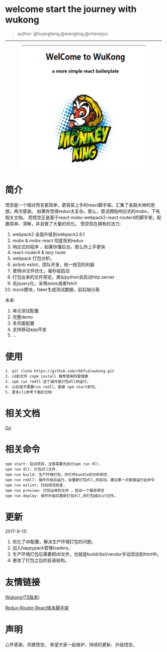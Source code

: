 # welcome start the journey with wukong
> author: @huangteng,@wangting,@chenqiyu
***

<div align=center>
    <img src="./docs/wukong.PNG" width="400" height="400" alt="wukong-index"/>
</div>

# 简介

悟空是一个相对而言更简单，更容易上手的react脚手架。汇集了各路大神的思想。再次感谢。
如果你觉得redux太复杂。那么，尝试拥抱响应式的mobx，下有相关文档。
而悟空正是基于react-mobx-webpack2-react-router4的脚手架。配置简单、清晰，并且做了大量的优化。
悟空现在拥有的法力:
1. webpack2 全面升级到webpack2.6.1
2. mobx & mobx-react 彻底告别redux
3. 响应式的程序 ，如果你懂后台，那么你上手更快
4. react-router4 & lazy route
5. webpack 打包分析。
6. airbnb eslint，团队开发，统一规范的利器
7. 使用dll文件优化，毫秒级启动
8. 打包出来的文件预览，类似python去启动http.server
9. 去jquery化，采用axios或者fetch
10. mock模块，faker生成测试数据，前后端分离


未来:
1. 单元测试配置
2. 完整demo
3. 多页面配置
4. 支持移动app开发
5. ...

# 使用
```
1. git clone https://github.com/cbbfcd/wukong.git
2. cd到文件 cnpm install 推荐使用阿里镜像
3. npm run redll 这个操作是打包dll并运行。
4. 以后就不需要run redll，直接 npm start即可。
5. 更多cli参考下面的文档
```


# 相关文档
<a href="./docs/doc.mdown">Go</a>

# 相关命令
```
npm start: 启动项目，注意需要先执行npm run dll.
npm run dll: 打包dll文件.
npm run build: 生产环境打包，并打开bundle的分析网页.
npm run redll: 插件升级后运行，会重新打包dll,并启动。建议第一次直接运行此命令
npm run eslint: 代码规范检查.
npm run preview: 打包出来的文件 ，启动一个服务预览
npm run deploy: 插件升级后重新打包dll,并打包成dist文件。
```

# 更新

2017-9-13: 
1. 优化了dll配置，解决生产环境打包的问题。
2. 加入happypack管理loaders。
3. 生产环境打包后需要把dll文件，也就是build/dist/vendor手动添加到html中。
4. 更改了打包之后的目录结构。

# 友情链接
<a href="https://github.com/cbbfcd/wukong-React-Mobx-TypeScript-.git">Wukong(TS版本)</a>

<a href="https://github.com/cbbfcd/Help.git">Redux-Router-React版本脚手架</a>

# 声明
心怀感谢，共建悟空。
希望大家一起维护、持续的更新、升级悟空。




